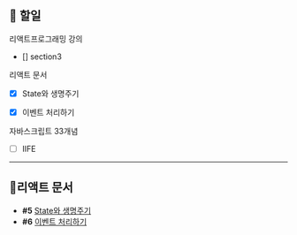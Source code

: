 ## 📄 할일

리액트프로그래밍 강의
- []  section3

리액트 문서
- [x] State와 생명주기 
- [x] 이벤트 처리하기


자바스크립트 33개념
- [ ] IIFE
---

## 📘리액트 문서
- **#5** [State와 생명주기](https://velog.io/@gay0ung/State-and-Lifecycle) 
- **#6** [이벤트 처리하기](https://velog.io/@gay0ung/%EC%9D%B4%EB%B2%A4%ED%8A%B8-%EC%B2%98%EB%A6%AC%ED%95%98%EA%B8%B0)


